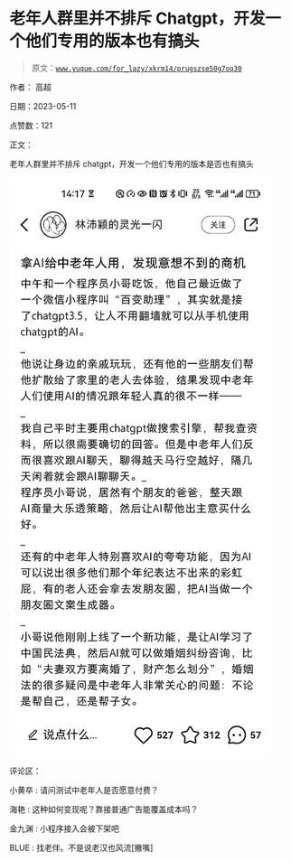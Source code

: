 # 老年人群里并不排斥 Chatgpt，开发一个他们专用的版本也有搞头

> 原文：[`www.yuque.com/for_lazy/xkrm14/prugszse50g7oq30`](https://www.yuque.com/for_lazy/xkrm14/prugszse50g7oq30)

作者： 高超

日期：2023-05-11

点赞数：121

正文：

老年人群里并不排斥 chatgpt，开发一个他们专用的版本是否也有搞头

![](img/f863a19d8ed8866af75c8eaf18780a03.png)  

评论区：

小黄卒 : 请问测试中老年人是否愿意付费？

海艳 : 这种如何变现呢？靠接普通广告能覆盖成本吗？

金九渊 : 小程序接入会被下架吧

BLUE : 找老伴。不是说老汉也风流[撇嘴]



